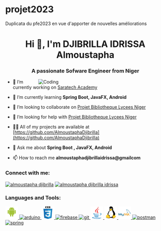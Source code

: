 # projet2023
Duplicata du pfe2023 en vue d'apporter de nouvelles améliorations
<h1 align="center">Hi 👋, I'm DJIBRILLA IDRISSA Almoustapha</h1>
<h3 align="center">A passionate Sofware Engineer from Niger</h3>
<img align="right" alt="Coding" width="400" src="https://w0.peakpx.com/wallpaper/503/758/HD-wallpaper-java-metal-logo-grunge-programming-language-signs-blue-metal-background-java-creative-programming-language-java-logo.jpg" >

- 🔭 I’m currently working on [Saratech Academy](https://github.com/AlmoustaphaDjibrilla/Saratech_Academy)

- 🌱 I’m currently learning **Spring Boot, JavaFX, Android**

- 👯 I’m looking to collaborate on [Projet Bibliotheque Lycees Niger](https://github.com/AlmoustaphaDjibrilla/Projet_Bibliotheque_Spring_Boot_JavaFX)

- 🤝 I’m looking for help with [Projet Bibliotheque Lycees Niger](https://github.com/AlmoustaphaDjibrilla/Projet_Bibliotheque_Spring_Boot_JavaFX)

- 👨‍💻 All of my projects are available at [https://github.com/AlmoustaphaDjibrilla](https://github.com/AlmoustaphaDjibrilla)

- 💬 Ask me about **Spring Boot , JavaFX, Android**

- 📫 How to reach me **almoustaphadjibrillaidrissa@gmailcom**

<h3 align="left">Connect with me:</h3>
<p align="left">
<a href="https://fb.com/almoustapha djibrilla" target="blank"><img align="center" src="https://raw.githubusercontent.com/rahuldkjain/github-profile-readme-generator/master/src/images/icons/Social/facebook.svg" alt="almoustapha djibrilla" height="30" width="40" /></a>
<a href="https://www.youtube.com/c/almoustapha djibrilla idrissa" target="blank"><img align="center" src="https://raw.githubusercontent.com/rahuldkjain/github-profile-readme-generator/master/src/images/icons/Social/youtube.svg" alt="almoustapha djibrilla idrissa" height="30" width="40" /></a>
</p>

<h3 align="left">Languages and Tools:</h3>
<p align="left"> <a href="https://developer.android.com" target="_blank" rel="noreferrer"> <img src="https://raw.githubusercontent.com/devicons/devicon/master/icons/android/android-original-wordmark.svg" alt="android" width="40" height="40"/> </a> <a href="https://www.arduino.cc/" target="_blank" rel="noreferrer"> <img src="https://cdn.worldvectorlogo.com/logos/arduino-1.svg" alt="arduino" width="40" height="40"/> </a> <a href="https://www.w3schools.com/css/" target="_blank" rel="noreferrer"> <img src="https://raw.githubusercontent.com/devicons/devicon/master/icons/css3/css3-original-wordmark.svg" alt="css3" width="40" height="40"/> </a> <a href="https://firebase.google.com/" target="_blank" rel="noreferrer"> <img src="https://www.vectorlogo.zone/logos/firebase/firebase-icon.svg" alt="firebase" width="40" height="40"/> </a> <a href="https://git-scm.com/" target="_blank" rel="noreferrer"> <img src="https://www.vectorlogo.zone/logos/git-scm/git-scm-icon.svg" alt="git" width="40" height="40"/> </a> <a href="https://www.java.com" target="_blank" rel="noreferrer"> <img src="https://raw.githubusercontent.com/devicons/devicon/master/icons/java/java-original.svg" alt="java" width="40" height="40"/> </a> <a href="https://www.linux.org/" target="_blank" rel="noreferrer"> <img src="https://raw.githubusercontent.com/devicons/devicon/master/icons/linux/linux-original.svg" alt="linux" width="40" height="40"/> </a> <a href="https://www.mysql.com/" target="_blank" rel="noreferrer"> <img src="https://raw.githubusercontent.com/devicons/devicon/master/icons/mysql/mysql-original-wordmark.svg" alt="mysql" width="40" height="40"/> </a> <a href="https://postman.com" target="_blank" rel="noreferrer"> <img src="https://www.vectorlogo.zone/logos/getpostman/getpostman-icon.svg" alt="postman" width="40" height="40"/> </a> <a href="https://spring.io/" target="_blank" rel="noreferrer"> <img src="https://www.vectorlogo.zone/logos/springio/springio-icon.svg" alt="spring" width="40" height="40"/> </a> </p>
